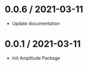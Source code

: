 0.0.6 / 2021-03-11
==================

 * Update documentation


0.0.1 / 2021-03-11
==================

 * Init Amplitude Package
